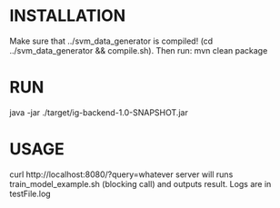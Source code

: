 INSTALLATION
============
Make sure that ../svm_data_generator is compiled! (cd ../svm_data_generator && compile.sh). Then run:
mvn clean package

RUN
===
java -jar ./target/ig-backend-1.0-SNAPSHOT.jar

USAGE
=====
curl http://localhost:8080/?query=whatever
server will runs train_model_example.sh (blocking call) and outputs result.
Logs are in testFile.log
